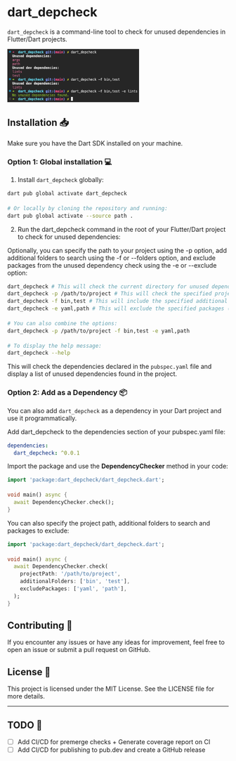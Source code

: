 # dart_depcheck

`dart_depcheck` is a command-line tool to check for unused dependencies in Flutter/Dart projects.

<img src="https://raw.githubusercontent.com/cgutierr-zgz/dart_depcheck/main/screenshots/example.png" width="300">

## Installation 📥

Make sure you have the Dart SDK installed on your machine.

### Option 1: Global installation 💻

1. Install `dart_depcheck` globally:

```bash
dart pub global activate dart_depcheck

# Or locally by cloning the repository and running:
dart pub global activate --source path .
```

2. Run the dart_depcheck command in the root of your Flutter/Dart project to check for unused dependencies:

Optionally, you can specify the path to your project using the -p option, add additional folders to search using the -f or --folders option, and exclude packages from the unused dependency check using the -e or --exclude option:

```bash
dart_depcheck # This will check the current directory for unused dependencies.
dart_depcheck -p /path/to/project # This will check the specified project path for unused dependencies.
dart_depcheck -f bin,test # This will include the specified additional folders (lib, bin, test) in the search for unused dependencies.
dart_depcheck -e yaml,path # This will exclude the specified packages (yaml, path) from the unused dependency check.

# You can also combine the options:
dart_depcheck -p /path/to/project -f bin,test -e yaml,path

# To display the help message:
dart_depcheck --help
```

This will check the dependencies declared in the `pubspec.yaml` file and display a list of unused dependencies found in the project.

### Option 2: Add as a Dependency 📦

You can also add `dart_depcheck` as a dependency in your Dart project and use it programmatically.

Add dart_depcheck to the dependencies section of your pubspec.yaml file:
```yaml
dependencies:
  dart_depcheck: ^0.0.1
```

Import the package and use the **DependencyChecker** method in your code:

```dart
import 'package:dart_depcheck/dart_depcheck.dart';

void main() async {
  await DependencyChecker.check();
}
```

You can also specify the project path, additional folders to search and packages to exclude:

```dart
import 'package:dart_depcheck/dart_depcheck.dart';

void main() async {
  await DependencyChecker.check(
    projectPath: '/path/to/project',
    additionalFolders: ['bin', 'test'],
    excludePackages: ['yaml', 'path'],
  );
}
```

## Contributing 🤝
If you encounter any issues or have any ideas for improvement, feel free to open an issue or submit a pull request on GitHub.

## License 📄
This project is licensed under the MIT License. See the LICENSE file for more details.

---
## TODO 📝
- [ ] Add CI/CD for premerge checks + Generate coverage report on CI
- [ ] Add CI/CD for publishing to pub.dev and create a GitHub release